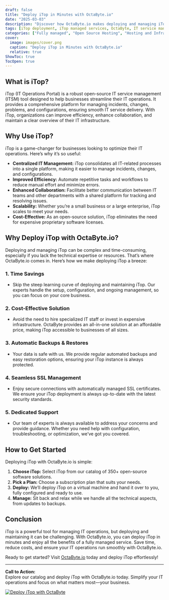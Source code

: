 ```yaml
---
draft: false
title: "Deploy iTop in Minutes with OctaByte.io"
date: "2025-03-03"
description: "Discover how OctaByte.io makes deploying and managing iTop, the powerful open-source IT service management tool, effortless. Save time, reduce costs, and enjoy seamless IT operations with OctaByte's fully managed services."
tags: [iTop deployment, iTop managed services, OctaByte, IT service management, open-source ITSM, managed iTop hosting, IT operations, cost-effective ITSM, automated backups, SSL management, IT support]
categories: ["Fully managed", "Open Source Hosting", "Hosting and Infrastructure", "Infrastructure", "iTop"]
cover:
  image: images/cover.png
  caption: "Deploy iTop in Minutes with OctaByte.io"
  relative: true
ShowToc: true
TocOpen: true
---
```



## What is iTop?

iTop (IT Operations Portal) is a robust open-source IT service management (ITSM) tool designed to help businesses streamline their IT operations. It provides a comprehensive platform for managing incidents, changes, problems, and configurations, ensuring smooth IT service delivery. With iTop, organizations can improve efficiency, enhance collaboration, and maintain a clear overview of their IT infrastructure.

## Why Use iTop?

iTop is a game-changer for businesses looking to optimize their IT operations. Here’s why it’s so useful:

- **Centralized IT Management:** iTop consolidates all IT-related processes into a single platform, making it easier to manage incidents, changes, and configurations.
- **Improved Efficiency:** Automate repetitive tasks and workflows to reduce manual effort and minimize errors.
- **Enhanced Collaboration:** Facilitate better communication between IT teams and other departments with a shared platform for tracking and resolving issues.
- **Scalability:** Whether you’re a small business or a large enterprise, iTop scales to meet your needs.
- **Cost-Effective:** As an open-source solution, iTop eliminates the need for expensive proprietary software licenses.

## Why Deploy iTop with OctaByte.io?

Deploying and managing iTop can be complex and time-consuming, especially if you lack the technical expertise or resources. That’s where OctaByte.io comes in. Here’s how we make deploying iTop a breeze:

### 1. **Time Savings**
   - Skip the steep learning curve of deploying and maintaining iTop. Our experts handle the setup, configuration, and ongoing management, so you can focus on your core business.

### 2. **Cost-Effective Solution**
   - Avoid the need to hire specialized IT staff or invest in expensive infrastructure. OctaByte provides an all-in-one solution at an affordable price, making iTop accessible to businesses of all sizes.

### 3. **Automatic Backups & Restores**
   - Your data is safe with us. We provide regular automated backups and easy restoration options, ensuring your iTop instance is always protected.

### 4. **Seamless SSL Management**
   - Enjoy secure connections with automatically managed SSL certificates. We ensure your iTop deployment is always up-to-date with the latest security standards.

### 5. **Dedicated Support**
   - Our team of experts is always available to address your concerns and provide guidance. Whether you need help with configuration, troubleshooting, or optimization, we’ve got you covered.

## How to Get Started

Deploying iTop with OctaByte.io is simple:

1. **Choose iTop:** Select iTop from our catalog of 350+ open-source software solutions.
2. **Pick a Plan:** Choose a subscription plan that suits your needs.
3. **Deploy:** We’ll deploy iTop on a virtual machine and hand it over to you, fully configured and ready to use.
4. **Manage:** Sit back and relax while we handle all the technical aspects, from updates to backups.

## Conclusion

iTop is a powerful tool for managing IT operations, but deploying and maintaining it can be challenging. With OctaByte.io, you can deploy iTop in minutes and enjoy all the benefits of a fully managed service. Save time, reduce costs, and ensure your IT operations run smoothly with OctaByte.io.

Ready to get started? Visit [OctaByte.io](https://octabyte.io) today and deploy iTop effortlessly!

---

**Call to Action:**  
Explore our catalog and deploy iTop with OctaByte.io today. Simplify your IT operations and focus on what matters most—your business.

[![Deploy iTop with OctaByte](/images/deploy-on-octabyte.png)](https://octabyte.io/fully-managed-open-source-services/hosting-and-infrastructure/infrastructure/itop)